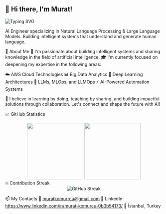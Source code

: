 ## 👋 Hi there, I'm Murat!
![Typing SVG](https://readme-typing-svg.herokuapp.com?font=Fira+Code&pause=1000&color=F75C7E&width=435&lines=AI+Engineer;NLP+Specialist;LLM+Developer;Python+%26+TypeScript)


AI Engineer specializing in Natural Language Processing & Large Language Models. Building intelligent systems that understand and generate human language.

🧠 About Me
🔬 I'm passionate about building intelligent systems and sharing knowledge in the field of artificial intelligence.
🎓 I'm currently focused on deepening my expertise in the following areas:

☁️ AWS Cloud Technologies
📊 Big Data Analytics
🧠 Deep Learning Architectures
🤖 LLMs, MLOps, and LLMOps
⚡ AI-Powered Automation Systems

🌟 I believe in learning by doing, teaching by sharing, and building impactful solutions through collaboration.
Let's connect and shape the future with AI!

📈 GitHub Statistics
<div align="center">
  <img height="180em" src="https://github-readme-stats.vercel.app/api?username=MuratKomurcu1&show_icons=true&theme=dark&include_all_commits=true&count_private=true"/>
  <img height="180em" src="https://github-readme-stats.vercel.app/api/top-langs/?username=MuratKomurcu1&layout=compact&langs_count=8&theme=dark"/>
</div>
🔥 Contribution Streak
<div align="center">
  <img src="https://github-readme-streak-stats.herokuapp.com/?user=MuratKomurcu1&theme=dark" alt="GitHub Streak"/>
</div>


📫 My Contacts
📧 muratkomurrcu@gmail.com
💼 LinkedIn: https://www.linkedin.com/in/murat-komurcu-0b3b54173/
📍 İstanbul, Turkey
